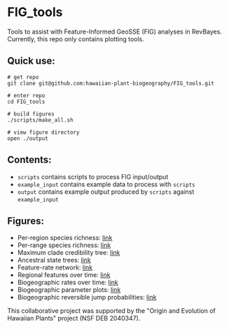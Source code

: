 # FIG_tools

Tools to assist with Feature-Informed GeoSSE (FIG) analyses in RevBayes. Currently, this repo only contains plotting tools.

## Quick use:

```
# get repo
git clone git@github.com:hawaiian-plant-biogeography/FIG_tools.git

# enter repo
cd FIG_tools

# build figures
./scripts/make_all.sh

# view figure directory
open ./output
```

## Contents:
- `scripts` contains scripts to process FIG input/output
- `example_input` contains example data to process with `scripts`
- `output` contains example output produced by `scripts` against `example_input`

## Figures:
- Per-region species richness: [link](output/plot_region_histogram.pdf)
- Per-range species richness: [link](output/plot_range_histogram.pdf)
- Maximum clade credibility tree:  [link](output/out.mcc.pdf)
- Ancestral state trees:  [link](output/out.states_prob.pdf)
- Feature-rate network:  [link](output/plot_feature_to_rate_network.pdf)
- Regional features over time: [link](output/out.feat_vs_time.idx_1.rel_within.typ_quantitative.pdf)
- Biogeographic rates over time: [link](output/rate_vs_time_process_w.pdf)
- Biogeographic parameter plots:  [link](output/out.param_d.pdf)
- Biogeographic reversible jump probabilities:  [link](output/out.param_rj_d.pdf)

This collaborative project was supported by the "Origin and Evolution of Hawaiian Plants" project (NSF DEB 2040347).
